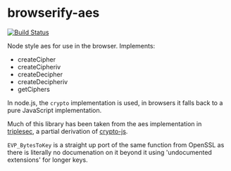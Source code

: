 browserify-aes
====

[![Build Status](https://travis-ci.org/crypto-browserify/browserify-aes.svg)](https://travis-ci.org/crypto-browserify/browserify-aes)

Node style aes for use in the browser.  Implements:

 - createCipher
 - createCipheriv
 - createDecipher
 - createDecipheriv
 - getCiphers

In node.js, the `crypto` implementation is used, in browsers it falls back to a pure JavaScript implementation.

Much of this library has been taken from the aes implementation in [triplesec](https://github.com/keybase/triplesec),  a partial derivation of [crypto-js](https://code.google.com/p/crypto-js/).

`EVP_BytesToKey` is a straight up port of the same function from OpenSSL as there is literally no documenation on it beyond it using 'undocumented extensions' for longer keys.
